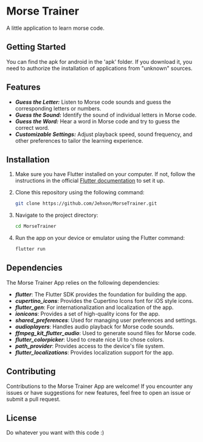# Morse Trainer

A little application to learn morse code.

## Getting Started

You can find the apk for android in the 'apk' folder. If you download it, you need to authorize the installation of applications from "unknown" sources.

## Features

- ***Guess the Letter:*** Listen to Morse code sounds and guess the corresponding letters or numbers.
- ***Guess the Sound:*** Identify the sound of individual letters in Morse code.
- ***Guess the Word:*** Hear a word in Morse code and try to guess the correct word.
- ***Customizable Settings:*** Adjust playback speed, sound frequency, and other preferences to tailor the learning experience.

## Installation

1. Make sure you have Flutter installed on your computer. If not, follow the instructions in the official [Flutter documentation](https://flutter.dev/docs/get-started/install) to set it up.

2. Clone this repository using the following command:

   ```bash
   git clone https://github.com/Jehxon/MorseTrainer.git
   ```
3. Navigate to the project directory:

    ```bash
    cd MorseTrainer
    ```
   
4. Run the app on your device or emulator using the Flutter command:

    ```bash
    flutter run
    ```

## Dependencies

The Morse Trainer App relies on the following dependencies:
- ***flutter***: The Flutter SDK provides the foundation for building the app.
- ***cupertino_icons***: Provides the Cupertino Icons font for iOS style icons.
- ***flutter_gen***: For internationalization and localization of the app.
- ***ionicons***: Provides a set of high-quality icons for the app.
- ***shared_preferences***: Used for managing user preferences and settings.
- ***audioplayers***: Handles audio playback for Morse code sounds.
- ***ffmpeg_kit_flutter_audio***: Used to generate sound files for Morse code.
- ***flutter_colorpicker***: Used to create nice UI to chose colors.
- ***path_provider***: Provides access to the device's file system.
- ***flutter_localizations***: Provides localization support for the app.

## Contributing

Contributions to the Morse Trainer App are welcome! If you encounter any issues or have suggestions for new features, feel free to open an issue or submit a pull request.

## License

Do whatever you want with this code :)

